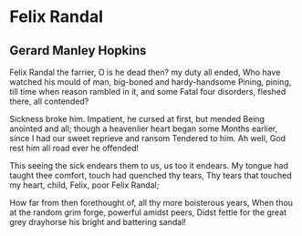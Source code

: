 # Felix Randal
## Gerard Manley Hopkins
Felix Randal the farrier, O is he dead then? my duty all ended,
Who have watched his mould of man, big-boned and hardy-handsome
Pining, pining, till time when reason rambled in it, and some
Fatal four disorders, fleshed there, all contended?

Sickness broke him. Impatient, he cursed at first, but mended
Being anointed and all; though a heavenlier heart began some
Months earlier, since I had our sweet reprieve and ransom
Tendered to him. Ah well, God rest him all road ever he offended!

This seeing the sick endears them to us, us too it endears.
My tongue had taught thee comfort, touch had quenched thy tears,
Thy tears that touched my heart, child, Felix, poor Felix Randal;

How far from then forethought of, all thy more boisterous years,
When thou at the random grim forge, powerful amidst peers,
Didst fettle for the great grey drayhorse his bright and battering sandal!
